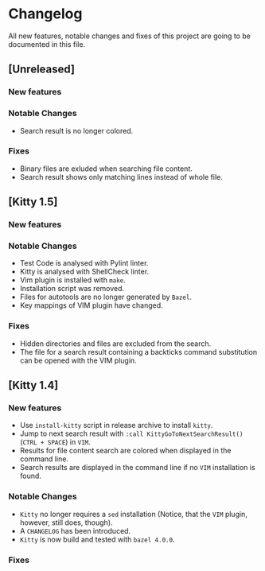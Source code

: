 # Changelog
All new features, notable changes and fixes of this project are going to be documented in this file.

## [Unreleased]

### New features

### Notable Changes

* Search result is no longer colored.

### Fixes

* Binary files are exluded when searching file content.
* Search result shows only matching lines instead of whole file.

## [Kitty 1.5]

### New features

### Notable Changes

* Test Code is analysed with Pylint linter.
* Kitty is analysed with ShellCheck linter.
* Vim plugin is installed with `make`.
* Installation script was removed.
* Files for autotools are no longer generated by `Bazel`.
* Key mappings of VIM plugin have changed.

### Fixes

* Hidden directories and files are excluded from the search.
* The file for a search result containing a backticks command substitution can be opened with the VIM plugin.

## [Kitty 1.4]

### New features

* Use `install-kitty` script in release archive to install `kitty`.
* Jump to next search result with `:call KittyGoToNextSearchResult()` (`CTRL + SPACE`) in `VIM`.
* Results for file content search are colored when displayed in the command line.
* Search results are displayed in the command line if no `VIM` installation is found.

### Notable Changes

* `Kitty` no longer requires a `sed` installation (Notice, that the `VIM` plugin, however, still does, though).
* A `CHANGELOG` has been introduced.
* `Kitty` is now build and tested with `bazel 4.0.0`.

### Fixes

